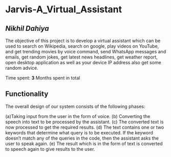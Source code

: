 # Jarvis-A_Virtual_Assistant



## *Nikhil Dahiya*


The objective of this project is to develop a virtual assistant which can be used to search on Wikipedia, search on google, play videos on YouTube, and get trending movies by voice command, send WhatsApp messages and emails, get random jokes, get latest news headlines, get weather report, open desktop application as well as your device IP address also get some random advice. 




Time spent: **3** Months spent in total

## Functionality 

The overall design of our system consists of the following phases: 


(a)Taking input from the user in the form of voice.
 (b) Converting the speech into text to be processed by the assistant.
 (c) The converted text is now processed to get the required results. 
(d) The text contains one or two keywords that determine what query is to be executed. If the keyword doesn’t match any of the queries in the code, then the assistant asks the user to speak again.
(e) The result which is in the form of text is converted to speech again to give results to the user.





